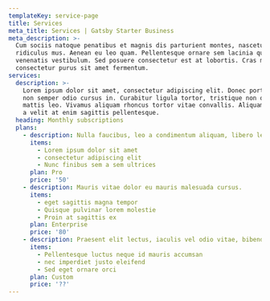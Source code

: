 ```yaml
---
templateKey: service-page
title: Services
meta_title: Services | Gatsby Starter Business
meta_description: >-
  Cum sociis natoque penatibus et magnis dis parturient montes, nascetur
  ridiculus mus. Aenean eu leo quam. Pellentesque ornare sem lacinia quam
  venenatis vestibulum. Sed posuere consectetur est at lobortis. Cras mattis
  consectetur purus sit amet fermentum.
services:
  description: >-
    Lorem ipsum dolor sit amet, consectetur adipiscing elit. Donec porta justo justo,
    non semper odio cursus in. Curabitur ligula tortor, tristique non odio nec, imperdiet
    mattis leo. Vivamus aliquam rhoncus tortor vitae convallis. Aliquam non dui nibh. Nam
    a velit at enim sagittis pellentesque.
  heading: Monthly subscriptions
  plans:
    - description: Nulla faucibus, leo a condimentum aliquam, libero leo vehicula arcu
      items:
        - Lorem ipsum dolor sit amet
        - consectetur adipiscing elit
        - Nunc finibus sem a sem ultrices
      plan: Pro
      price: '50'
    - description: Mauris vitae dolor eu mauris malesuada cursus.
      items:
        - eget sagittis magna tempor
        - Quisque pulvinar lorem molestie
        - Proin at sagittis ex
      plan: Enterprise
      price: '80'
    - description: Praesent elit lectus, iaculis vel odio vitae, bibendum auctor lacus.
      items:
        - Pellentesque luctus neque id mauris accumsan
        - nec imperdiet justo eleifend
        - Sed eget ornare orci
      plan: Custom
      price: '??'
---
```


